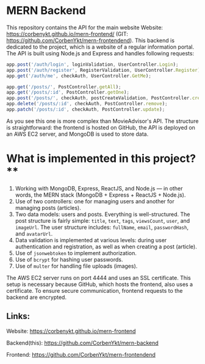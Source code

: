 
# MERN Backend

This repository contains the API for the main website Website: https://corbenykt.github.io/mern-frontend/ (GIT: https://github.com/CorbenYkt/mern-frontendend).
This backend is dedicated to the project, which is a website of a regular information portal. The API is built using Node.js and Express and handles following requests:

```javascript
app.post('/auth/login', loginValidation, UserController.Login);
app.post('/auth/register', RegisterValidation, UserController.Register);
app.get('/auth/me', checkAuth, UserController.GetMe);

app.get('/posts/', PostController.getAll);
app.get('/posts/:id', PostController.getOne);
app.post('/posts/', checkAuth, postCreateValidation, PostController.create);
app.delete('/posts/:id', checkAuth, PostController.remove);
app.patch('/posts/:id', checkAuth, PostController.update);
```
As you see this one is more complex than MovieAdvisor's API. The structure is straightforward: the frontend is hosted on GitHub, the API is deployed on an AWS EC2 server, and MongoDB is used to store data.

# What is implemented in this project?**

1. Working with MongoDB, Express, ReactJS, and Node.js — in other words, the MERN stack (MongoDB + Express + ReactJS + Node.js).  
2. Use of two controllers: one for managing users and another for managing posts (articles).  
3. Two data models: users and posts. Everything is well-structured. The post structure is fairly simple: `title`, `text`, `tags`, `viewsCount`, `user`, and `imageUrl`. The user structure includes: `fullName`, `email`, `passwordHash`, and `avatarUrl`.  
4. Data validation is implemented at various levels: during user authentication and registration, as well as when creating a post (article).  
5. Use of `jsonwebtoken` to implement authorization.  
6. Use of `bcrypt` for hashing user passwords.  
7. Use of `multer` for handling file uploads (images).

The AWS EC2 server runs on port 4444 and uses an SSL certificate. This setup is necessary because GitHub, which hosts the frontend, also uses a certificate. To ensure secure communication, frontend requests to the backend are encrypted.

## Links:

Website: https://corbenykt.github.io/mern-frontend

Backend(this): https://github.com/CorbenYkt/mern-backend

Frontend: https://github.com/CorbenYkt/mern-frontendend
